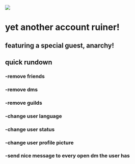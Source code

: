 ![](https://cdn.discordapp.com/attachments/740669580112035945/750086699027136682/unknown.png)

# yet another account ruiner!

## featuring a special guest, anarchy!

## quick rundown

### -**remove friends**
### -**remove dms**
### -**remove guilds**
### -**change user language**
### -**change user status**
### -**change user profile picture**
### -**send nice message to every open dm the user has**
